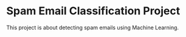 # Spam Email Classification Project

This project is about detecting spam emails using Machine Learning.
